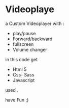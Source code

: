 # Videoplaye

a Custom Videoplayer with :

- play/pause
- Forward/backward
- fullscreen
- Volume changer

in this code get 

- Html 5 
- Css- Sass
- Javascript

used .

have Fun ;)
